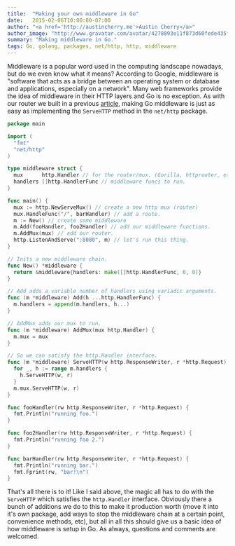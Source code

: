 ```yaml
---
title:  "Making your own middleware in Go"
date:   2015-02-06T10:00:00-07:00
author: "<a href='http://austincherry.me'>Austin Cherry</a>"
author_image: "http://www.gravatar.com/avatar/4278893e11f873d60fede435f1ae08aa.png?r=x&amp;s=320"
summary: "Making middleware in Go."
tags: Go, golang, packages, net/http, http, middleware
---
```


Middleware is a popular word used in the computing landscape nowadays, but do we even know what it means? According to Google, middleware is "software that acts as a bridge between an operating system or database and applications, especially on a network". Many web frameworks provide the idea of middleware in their HTTP layers and Go is no exception. As with our router we built in a previous [article](/golang-router.html), making Go middleware is just as easy as implementing the `ServeHTTP` method in the `net/http` package.

```go
package main

import (
  "fmt"
  "net/http"
)

type middleware struct {
  mux      http.Handler // for the router/mux. (Gorilla, httprouter, etc)
  handlers []http.HandlerFunc // middleware funcs to run.
}

func main() {
  mux := http.NewServeMux() // create a new http mux (router)
  mux.HandleFunc("/", barHandler) // add a route.
  m := New() // create some middleware
  m.Add(fooHandler, foo2Handler) // add our middleware functions.
  m.AddMux(mux) // add our router.
  http.ListenAndServe(":8080", m) // let's run this thing.
}

// Inits a new middleware chain.
func New() *middleware {
  return &middleware{handlers: make([]http.HandlerFunc, 0, 0)}
}

// Add adds a variable number of handlers using variadic arguments.
func (m *middleware) Add(h ...http.HandlerFunc) {
  m.handlers = append(m.handlers, h...)
}

// AddMux adds our mux to run.
func (m *middleware) AddMux(mux http.Handler) {
  m.mux = mux
}

// So we can satisfy the http.Handler interface.
func (m *middleware) ServeHTTP(w http.ResponseWriter, r *http.Request) {
  for _, h := range m.handlers {
    h.ServeHTTP(w, r)
  }
  m.mux.ServeHTTP(w, r)
}

func fooHandler(rw http.ResponseWriter, r *http.Request) {
  fmt.Println("running foo.")
}

func foo2Handler(rw http.ResponseWriter, r *http.Request) {
  fmt.Println("running foo 2.")
}

func barHandler(rw http.ResponseWriter, r *http.Request) {
  fmt.Println("running bar.")
  fmt.Fprint(rw, "bar!\n")
}
```

That's all there is to it! Like I said above, the magic all has to do with the `ServeHTTP` which satisfies the `http.Handler` interface. Obviously there a bunch of additions we do to this to make it production worth (move it into it's own package, add ways to stop the middleware chain at a certain point, convenience methods, etc), but all in all this should give us a basic idea of how middleware is setup in Go. As always, questions and comments are welcomed.